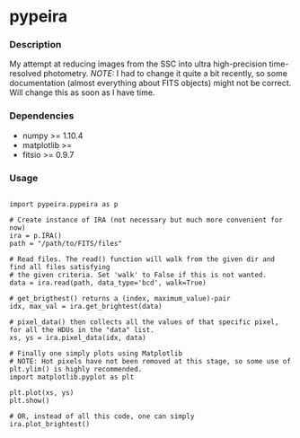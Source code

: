 # pypeira

### Description
My attempt at reducing images from the SSC into ultra high-precision time-resolved photometry.
*NOTE:* I had to change it quite a bit recently, so some documentation (almost everything about FITS objects)
might not be correct. Will change this as soon as I have time.

### Dependencies
* numpy >= 1.10.4
* matplotlib >= 
* fitsio >= 0.9.7

### Usage

<pre><code>
import pypeira.pypeira as p

# Create instance of IRA (not necessary but much more convenient for now)
ira = p.IRA()
path = "/path/to/FITS/files"

# Read files. The read() function will walk from the given dir and find all files satisfying 
# the given criteria. Set 'walk' to False if this is not wanted.
data = ira.read(path, data_type='bcd', walk=True)

# get_brigthest() returns a (index, maximum_value)-pair
idx, max_val = ira.get_brightest(data)

# pixel_data() then collects all the values of that specific pixel, for all the HDUs in the "data" list.
xs, ys = ira.pixel_data(idx, data)

# Finally one simply plots using Matplotlib
# NOTE: Hot pixels have not been removed at this stage, so some use of plt.ylim() is highly recommended.
import matplotlib.pyplot as plt

plt.plot(xs, ys)
plt.show()

# OR, instead of all this code, one can simply
ira.plot_brightest()
<code></pre>
